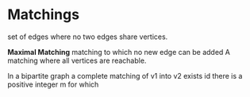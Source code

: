 # Matchings
set of edges where no two edges share vertices.

**Maximal Matching** matching to which no new edge can be added 
A matching where all vertices are reachable.

In a bipartite graph a complete matching of v1 into v2 exists id there is a positive integer m for which